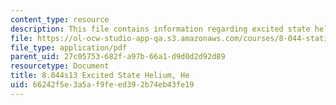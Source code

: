 ```yaml
---
content_type: resource
description: This file contains information regarding excited state helium.
file: https://ol-ocw-studio-app-qa.s3.amazonaws.com/courses/8-044-statistical-physics-i-spring-2013/66242f5e3a5af9feed392b74eb43fe19_MIT8_044S13_ExctStatHe.pdf
file_type: application/pdf
parent_uid: 27c05753-682f-a97b-66a1-d9d0d2d92d89
resourcetype: Document
title: 8.044s13 Excited State Helium, He
uid: 66242f5e-3a5a-f9fe-ed39-2b74eb43fe19
---
```

